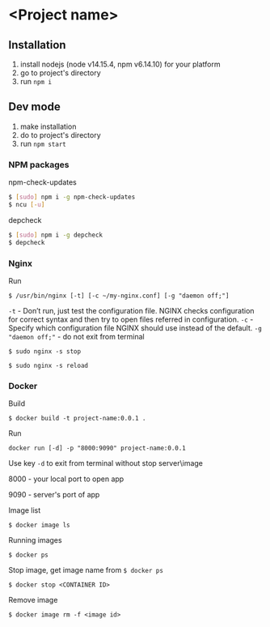 # \<Project name\>

## Installation

1. install nodejs (node v14.15.4, npm v6.14.10) for your platform
2. go to project's directory
3. run `npm i`


## Dev mode

1. make installation
2. do to project's directory
3. run `npm start`


### NPM packages

npm-check-updates
```bash
$ [sudo] npm i -g npm-check-updates
$ ncu [-u]
```

depcheck
```bash
$ [sudo] npm i -g depcheck
$ depcheck
```

### Nginx

Run
```
$ /usr/bin/nginx [-t] [-c ~/my-nginx.conf] [-g "daemon off;"]
```

`-t` - Don’t run, just test the configuration file. NGINX checks configuration for correct syntax and then try to open files referred in configuration.
`-c` - Specify which configuration file NGINX should use instead of the default.
`-g "daemon off;"` - do not exit from terminal

```
$ sudo nginx -s stop
```

```
$ sudo nginx -s reload
```

### Docker

Build
```
$ docker build -t project-name:0.0.1 .
```

Run
```
docker run [-d] -p "8000:9090" project-name:0.0.1
```
Use key `-d` to exit from terminal without stop server\image

8000 - your local port to open app

9090 - server's port of app

Image list
```
$ docker image ls
```

Running images
```
$ docker ps
```

Stop image, get image name from `$ docker ps`
```
$ docker stop <CONTAINER ID>
```

Remove image
```
$ docker image rm -f <image id>
```
